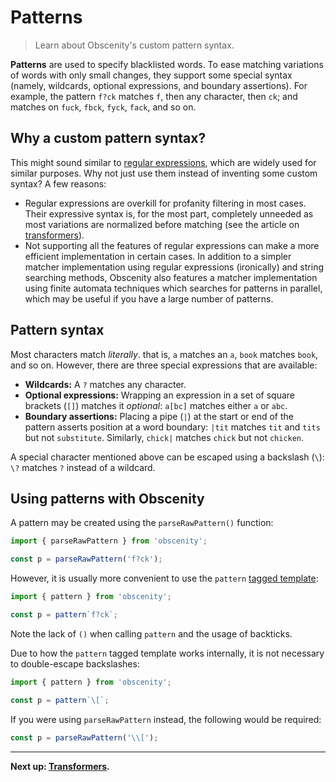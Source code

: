 # Patterns

> Learn about Obscenity's custom pattern syntax.

**Patterns** are used to specify blacklisted words. To ease matching variations of words with only small changes, they support some special syntax (namely, wildcards, optional expressions, and boundary assertions). For example, the pattern `f?ck` matches `f`, then any character, then `ck`; and matches on `fuck`, `fbck`, `fyck`, `fack`, and so on.

## Why a custom pattern syntax?

This might sound similar to [regular expressions](https://developer.mozilla.org/en-US/docs/Web/JavaScript/Guide/Regular_Expressions), which are widely used for similar purposes. Why not just use them instead of inventing some custom syntax? A few reasons:

- Regular expressions are overkill for profanity filtering in most cases. Their expressive syntax is, for the most part, completely unneeded as most variations are normalized before matching (see the article on [transformers](./transformers.md)).
- Not supporting all the features of regular expressions can make a more efficient implementation in certain cases. In addition to a simpler matcher implementation using regular expressions (ironically) and string searching methods, Obscenity also features a matcher implementation using finite automata techniques which searches for patterns in parallel, which may be useful if you have a large number of patterns.

## Pattern syntax

Most characters match _literally_. that is, `a` matches an `a`, `book` matches `book`, and so on. However, there are three special expressions that are available:

- **Wildcards:** A `?` matches any character.
- **Optional expressions:** Wrapping an expression in a set of square brackets (`[]`) matches it _optional_: `a[bc]` matches either `a` or `abc`.
- **Boundary assertions:** Placing a pipe (`|`) at the start or end of the pattern asserts position at a word boundary: `|tit` matches `tit` and `tits` but not `substitute`. Similarly, `chick|` matches
  `chick` but not `chicken`.

A special character mentioned above can be escaped using a backslash (`\`): `\?` matches `?` instead of a wildcard.

## Using patterns with Obscenity

A pattern may be created using the `parseRawPattern()` function:

```typescript
import { parseRawPattern } from 'obscenity';

const p = parseRawPattern('f?ck');
```

However, it is usually more convenient to use the `pattern` [tagged template](https://developer.mozilla.org/en-US/docs/Web/JavaScript/Reference/Template_literals#tagged_templates):

```typescript
import { pattern } from 'obscenity';

const p = pattern`f?ck`;
```

Note the lack of `()` when calling `pattern` and the usage of backticks.

Due to how the `pattern` tagged template works internally, it is not necessary to double-escape backslashes:

```typescript
import { pattern } from 'obscenity';

const p = pattern`\[`;
```

If you were using `parseRawPattern` instead, the following would be required:

```typescript
const p = parseRawPattern('\\[');
```

---

**Next up: [Transformers](./transformers.md).**
